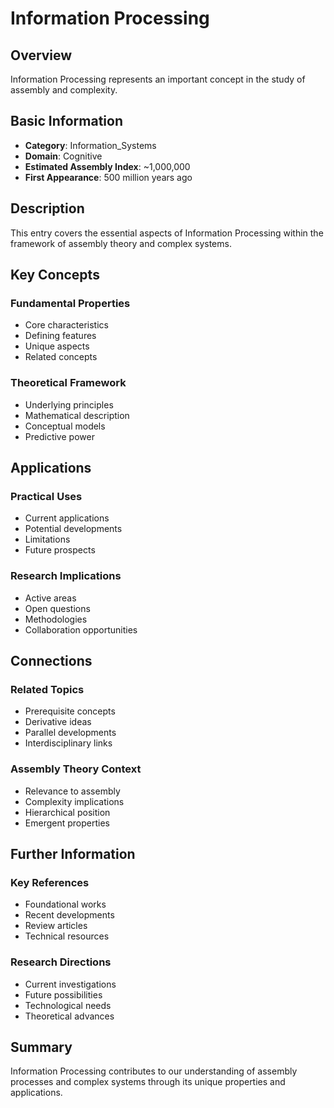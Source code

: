 # Information Processing

## Overview

Information Processing represents an important concept in the study of assembly and complexity.

## Basic Information

- **Category**: Information_Systems
- **Domain**: Cognitive
- **Estimated Assembly Index**: ~1,000,000
- **First Appearance**: 500 million years ago

## Description

This entry covers the essential aspects of Information Processing within the framework of assembly theory and complex systems.

## Key Concepts

### Fundamental Properties
- Core characteristics
- Defining features
- Unique aspects
- Related concepts

### Theoretical Framework
- Underlying principles
- Mathematical description
- Conceptual models
- Predictive power

## Applications

### Practical Uses
- Current applications
- Potential developments
- Limitations
- Future prospects

### Research Implications
- Active areas
- Open questions
- Methodologies
- Collaboration opportunities

## Connections

### Related Topics
- Prerequisite concepts
- Derivative ideas
- Parallel developments
- Interdisciplinary links

### Assembly Theory Context
- Relevance to assembly
- Complexity implications
- Hierarchical position
- Emergent properties

## Further Information

### Key References
- Foundational works
- Recent developments
- Review articles
- Technical resources

### Research Directions
- Current investigations
- Future possibilities
- Technological needs
- Theoretical advances

## Summary

Information Processing contributes to our understanding of assembly processes and complex systems through its unique properties and applications.
